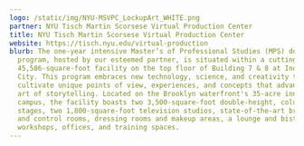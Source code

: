 ```yaml
---
logo: /static/img/NYU-MSVPC_LockupArt_WHITE.png
partner: NYU Tisch Martin Scorsese Virtual Production Center
title: NYU Tisch Martin Scorsese Virtual Production Center
website: https://tisch.nyu.edu/virtual-production
blurb: The one-year intensive Master’s of Professional Studies (MPS) degree
  program, hosted by our esteemed partner, is situated within a cutting-edge
  45,586-square-foot facility on the top floor of Building 7 & 8 at Industry
  City. This program embraces new technology, science, and creativity to
  cultivate unique points of view, experiences, and concepts that advance the
  art of storytelling. Located on the Brooklyn waterfront's 35-acre innovation
  campus, the facility boasts two 3,500-square-foot double-height, column-free
  stages, two 1,800-square-foot television studios, state-of-the-art broadcast
  and control rooms, dressing rooms and makeup areas, a lounge and bistro, scene
  workshops, offices, and training spaces.
---
```

